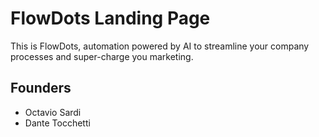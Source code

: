# FlowDots Landing Page

This is FlowDots, automation powered by AI to streamline your company processes and super-charge you marketing.

## Founders
- Octavio Sardi
- Dante Tocchetti
